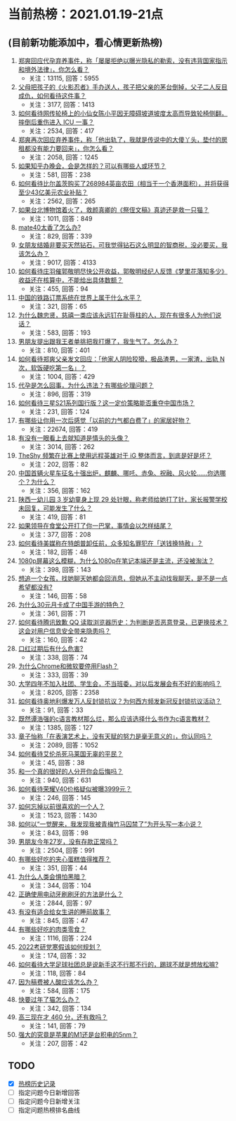 # 当前热榜：2021.01.19-21点
## (目前新功能添加中，看心情更新热榜)
1. [郑爽回应代孕弃养事件，称「屡屡拒绝以曝光隐私的勒索，没有违背国家指示和境外法律」，你怎么看？](https://www.zhihu.com/question/440110046)
    * 关注：13115, 回答：5955
2. [父母把孩子的《火影忍者》手办送人，孩子把父亲的茅台倒掉，父子二人反目成仇，如何看待这件事？](https://www.zhihu.com/question/439057546)
    * 关注：3177, 回答：1413
3. [如何看待网传轮椅上的小仙女陈小平因无障碍坡道坡度太高而导致轮椅侧翻，摔倒后重伤进入 ICU 一事？](https://www.zhihu.com/question/439962892)
    * 关注：2534, 回答：417
4. [郑爽再次回应弃养事件，称「他出轨了，我就是传说中的大傻丫头，垫付的房租都没有能力要回来」，你怎么看？](https://www.zhihu.com/question/440163388)
    * 关注：2058, 回答：1245
5. [如果知乎办晚会，会是怎样的？可以有哪些人或环节？](https://www.zhihu.com/question/417855002)
    * 关注：581, 回答：238
6. [如何看待比尔盖茨购买了268984英亩农田（相当于一个香港面积），并将获得至少43亿美元农业补贴？](https://www.zhihu.com/question/439778716)
    * 关注：2562, 回答：265
7. [如果台北博物馆着火了，救颜真卿的《祭侄文稿》真迹还是救一只猫？](https://www.zhihu.com/question/439996979)
    * 关注：1011, 回答：849
8. [mate40太香了怎么办?](https://www.zhihu.com/question/435971897)
    * 关注：829, 回答：339
9. [女朋友结婚非要买天然钻石，可我觉得钻石这么明显的智商税，没必要买，我该怎么办？](https://www.zhihu.com/question/422969084)
    * 关注：9017, 回答：4133
10. [如何看待庄羽催郭敬明尽快公开收益，郭敬明经纪人反馈《梦里花落知多少》收益还在核算中，不能给出具体数额？](https://www.zhihu.com/question/440088555)
    * 关注：455, 回答：94
11. [中国的铁路订票系统在世界上属于什么水平？](https://www.zhihu.com/question/315887668)
    * 关注：321, 回答：65
12. [为什么魏忠贤，慈禧一类应该永远钉在耻辱柱的人，现在有很多人为他们说话？](https://www.zhihu.com/question/439038074)
    * 关注：583, 回答：193
13. [男朋友提出跟我王者单挑把我打爆了，我生气了。怎么办？](https://www.zhihu.com/question/439803669)
    * 关注：810, 回答：401
14. [如何看待郑爽父亲发文回应：「他家人阴险狡猾，极品渣男，一家渣，出轨 N 次，软饭硬吃第一名」？](https://www.zhihu.com/question/440169709)
    * 关注：1004, 回答：429
15. [代孕是怎么回事，为什么违法？有哪些伦理问题？](https://www.zhihu.com/question/440050068)
    * 关注：896, 回答：319
16. [如何看待三星S21系列国行版？这一定价策略能否重夺中国市场？](https://www.zhihu.com/question/440042063)
    * 关注：231, 回答：124
17. [有哪些让你用一次后感觉「以前的力气都白费了」的家居好物？](https://www.zhihu.com/question/420760487)
    * 关注：22674, 回答：419
18. [有没有一眼看上去就知道是情头的头像？](https://www.zhihu.com/question/372666372)
    * 关注：3014, 回答：262
19. [TheShy 频繁在比赛上使用远程英雄对于 iG 整体而言，到底是好是坏？](https://www.zhihu.com/question/439773234)
    * 关注：202, 回答：82
20. [中国首辆火星车征名十强出炉，麒麟、哪吒、赤兔、祝融、风火轮……你选哪个？为什么？](https://www.zhihu.com/question/440072542)
    * 关注：356, 回答：162
21. [陕西一幼儿园 3 岁幼童身上现 29 处针眼，称老师给她打了针，家长报警学校未回复，可能发生了什么？](https://www.zhihu.com/question/439988215)
    * 关注：419, 回答：81
22. [如果领导在食堂公开打了你一巴掌，事情会以怎样结尾？](https://www.zhihu.com/question/440059304)
    * 关注：377, 回答：208
23. [如何看待美媒称在特朗普卸任前，众多知名罪犯在「送钱换特赦」？](https://www.zhihu.com/question/439956289)
    * 关注：182, 回答：48
24. [1080p屏幕这么模糊，为什么1080p在笔记本端还是主流，还没被淘汰？](https://www.zhihu.com/question/439910219)
    * 关注：398, 回答：143
25. [想追一个女孩，找她聊天她都会回消息，但她从不主动找我聊天，是不是一点希望都没有?](https://www.zhihu.com/question/437298295)
    * 关注：146, 回答：58
26. [为什么30元月卡成了中国手游的特色？](https://www.zhihu.com/question/439585735)
    * 关注：361, 回答：71
27. [如何看待腾讯致歉 QQ 读取浏览器历史：为判断是否恶意登录，已更换技术？这会对用户信息安全带来隐患吗？](https://www.zhihu.com/question/440079832)
    * 关注：160, 回答：42
28. [口红过期后有什么危害?](https://www.zhihu.com/question/313043689)
    * 关注：338, 回答：74
29. [为什么Chrome和微软要停用Flash？](https://www.zhihu.com/question/343742101)
    * 关注：333, 回答：39
30. [大学四年不加入社团、学生会，不当班委，对以后发展会有不好的影响吗？](https://www.zhihu.com/question/295936624)
    * 关注：8205, 回答：2358
31. [如何看待奥地利爆发万人反封锁抗议？为何西方频发新冠反封锁抗议活动？](https://www.zhihu.com/question/439780874)
    * 关注：91, 回答：33
32. [既然谭浩强的c语言教材那么烂，那么应该选择什么书作为c语言教材？](https://www.zhihu.com/question/36858058)
    * 关注：1385, 回答：127
33. [章子怡称「在表演艺术上，没有天赋的努力是毫无意义的」，你认同吗？](https://www.zhihu.com/question/435590476)
    * 关注：2089, 回答：1052
34. [如何看待艾伦杀死马莱国无辜的平民？](https://www.zhihu.com/question/439947843)
    * 关注：45, 回答：38
35. [和一个真的很好的人分开你会后悔吗？](https://www.zhihu.com/question/436779007)
    * 关注：940, 回答：631
36. [如何看待荣耀V40价格疑似被曝3999元？](https://www.zhihu.com/question/439766371)
    * 关注：246, 回答：145
37. [如何忘掉以前很喜欢的一个人？](https://www.zhihu.com/question/431393185)
    * 关注：1523, 回答：1430
38. [如何以“一觉醒来，我发现我被青梅竹马囚禁了”为开头写一本小说？](https://www.zhihu.com/question/434057045)
    * 关注：843, 回答：98
39. [男朋友今年27岁，没有存款正常吗？](https://www.zhihu.com/question/435790837)
    * 关注：2504, 回答：991
40. [有哪些好吃的夹心蛋糕值得推荐？](https://www.zhihu.com/question/268870017)
    * 关注：351, 回答：44
41. [为什么人类会惧怕黑暗？](https://www.zhihu.com/question/438343125)
    * 关注：344, 回答：104
42. [正确使用电动牙刷刷牙的方法是什么？](https://www.zhihu.com/question/20275428)
    * 关注：2844, 回答：97
43. [有没有适合给女生讲的睡前故事？](https://www.zhihu.com/question/33565594)
    * 关注：845, 回答：47
44. [有哪些好吃的肉类零食？](https://www.zhihu.com/question/373784313)
    * 关注：1116, 回答：224
45. [2022考研党寒假该如何规划？](https://www.zhihu.com/question/435763936)
    * 关注：174, 回答：32
46. [如何看待大学足球社团总是说新手这不行那不行的，踢球不就是想放松嘛?](https://www.zhihu.com/question/433335303)
    * 关注：118, 回答：84
47. [因为稿费被人酸应该怎么办？](https://www.zhihu.com/question/439647873)
    * 关注：584, 回答：175
48. [快要过年了猫怎么办？](https://www.zhihu.com/question/362900050)
    * 关注：342, 回答：134
49. [高三现在才 460 分，还有救吗？](https://www.zhihu.com/question/438079131)
    * 关注：141, 回答：79
50. [强大的究竟是苹果的M1还是台积电的5nm？](https://www.zhihu.com/question/430783255)
    * 关注：207, 回答：42
## TODO
* [x] [热榜历史记录](hot_history/AllHot.md)
* [ ] 指定问题今日新增回答
* [ ] 指定问题今日新增关注
* [ ] 指定问题热榜排名曲线
